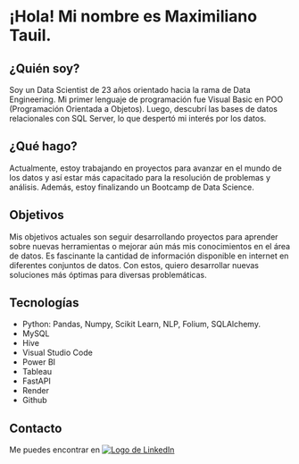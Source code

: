 
# ¡Hola! Mi nombre es Maximiliano Tauil.

## ¿Quién soy?

Soy un Data Scientist de 23 años orientado hacia la rama de Data Engineering. Mi primer lenguaje de programación fue Visual Basic en POO (Programación Orientada a Objetos). Luego, descubrí las bases de datos relacionales con SQL Server, lo que despertó mi interés por los datos.

## ¿Qué hago?

Actualmente, estoy trabajando en proyectos para avanzar en el mundo de los datos y así estar más capacitado para la resolución de problemas y análisis. Además, estoy finalizando un Bootcamp de Data Science.

## Objetivos

Mis objetivos actuales son seguir desarrollando proyectos para aprender sobre nuevas herramientas o mejorar aún más mis conocimientos en el área de datos. Es fascinante la cantidad de información disponible en internet en diferentes conjuntos de datos. Con estos, quiero desarrollar nuevas soluciones más óptimas para diversas problemáticas.

## Tecnologías

- Python: Pandas, Numpy, Scikit Learn, NLP, Folium, SQLAlchemy.
- MySQL
- Hive
- Visual Studio Code
- Power BI
- Tableau
- FastAPI
- Render
- Github

## Contacto

Me puedes encontrar en
[![Logo de LinkedIn](https://camo.githubusercontent.com/7cf69b0c765c12d5906048027723e6fea01f1ee2f89b9a5fd90bcb8e20c6ed83/68747470733a2f2f696d672e736869656c64732e696f2f62616467652f4c696e6b6564696e2d626c7565)](https://www.linkedin.com/in/maximiliano-tauil-3a0010252/)




